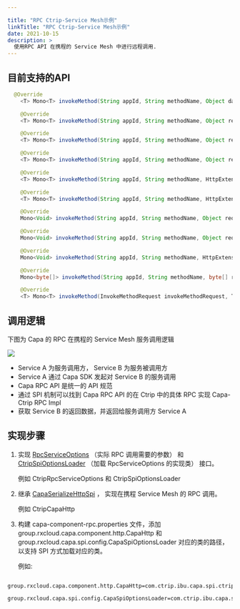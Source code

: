 ```yaml
---

title: "RPC Ctrip-Service Mesh示例"
linkTitle: "RPC Ctrip-Service Mesh示例"
date: 2021-10-15
description: >
  使用RPC API 在携程的 Service Mesh 中进行远程调用.
---
```


## 目前支持的API

```java
  @Override
    <T> Mono<T> invokeMethod(String appId, String methodName, Object data, HttpExtension httpExtension, Map<String, String> metadata, TypeRef<T> type);

    @Override
    <T> Mono<T> invokeMethod(String appId, String methodName, Object request, HttpExtension httpExtension, Map<String, String> metadata, Class<T> clazz);

    @Override
    <T> Mono<T> invokeMethod(String appId, String methodName, Object request, HttpExtension httpExtension, TypeRef<T> type);

    @Override
    <T> Mono<T> invokeMethod(String appId, String methodName, Object request, HttpExtension httpExtension, Class<T> clazz);

    @Override
    <T> Mono<T> invokeMethod(String appId, String methodName, HttpExtension httpExtension, Map<String, String> metadata, TypeRef<T> type);

    @Override
    <T> Mono<T> invokeMethod(String appId, String methodName, HttpExtension httpExtension, Map<String, String> metadata, Class<T> clazz);

    @Override
    Mono<Void> invokeMethod(String appId, String methodName, Object request, HttpExtension httpExtension, Map<String, String> metadata);

    @Override
    Mono<Void> invokeMethod(String appId, String methodName, Object request, HttpExtension httpExtension);

    @Override
    Mono<Void> invokeMethod(String appId, String methodName, HttpExtension httpExtension, Map<String, String> metadata);

    @Override
    Mono<byte[]> invokeMethod(String appId, String methodName, byte[] request, HttpExtension httpExtension, Map<String, String> metadata);

    @Override
    <T> Mono<T> invokeMethod(InvokeMethodRequest invokeMethodRequest, TypeRef<T> type);
```

## 调用逻辑
下图为 Capa 的 RPC 在携程的 Service Mesh 服务调用逻辑

![](https://raw.githubusercontent.com/reactivegroup/capa.io/master/content/images/zh/docs/Example/RPC/rpc_invoke_in_ctrip.png)

* Service A 为服务调用方， Service B 为服务被调用方
* Service A 通过 Capa SDK 发起对 Service B 的服务调用
* Capa RPC API 是统一的 API 规范
* 通过 SPI 机制可以找到 Capa RPC API 的在 Ctrip 中的具体 RPC 实现 Capa-Ctrip RPC Impl
* 获取 Service B 的返回数据，并返回给服务调用方 Service A


## 实现步骤
1. 实现 [RpcServiceOptions](https://github.com/reactivegroup/capa/blob/master/sdk-spi/src/main/java/group/rxcloud/capa/spi/config/RpcServiceOptions.java) （实际 RPC 调用需要的参数） 和 [CtripSpiOptionsLoader](https://github.com/reactivegroup/capa/blob/master/sdk-spi/src/main/java/group/rxcloud/capa/spi/config/CapaSpiOptionsLoader.java) （加载 RpcServiceOptions 的实现类） 接口。

     例如 CtripRpcServiceOptions 和 CtripSpiOptionsLoader  

2. 继承 [CapaSerializeHttpSpi](https://github.com/reactivegroup/capa/blob/master/sdk-spi/src/main/java/group/rxcloud/capa/spi/http/CapaSerializeHttpSpi.java) ， 实现在携程 Service Mesh 的 RPC 调用。

     例如 CtripCapaHttp

3. 构建 capa-component-rpc.properties 文件，添加 group.rxcloud.capa.component.http.CapaHttp 和 group.rxcloud.capa.spi.config.CapaSpiOptionsLoader 对应的类的路径，以支持 SPI 方式加载对应的类。

   例如:
```
 group.rxcloud.capa.component.http.CapaHttp=com.ctrip.ibu.capa.spi.ctrip.http.CtripCapaHttp
 group.rxcloud.capa.spi.config.CapaSpiOptionsLoader=com.ctrip.ibu.capa.spi.ctrip.config.CtripSpiOptionsLoader   
```
       
